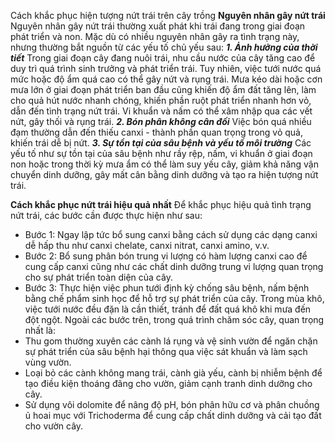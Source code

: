 Cách khắc phục hiện tượng nứt trái trên cây trồng
**Nguyên nhân gây nứt trái**
Nguyên nhân gây nứt trái thường xuất phát khi trái đang trong giai đoạn phát triển và non. Mặc dù có nhiều nguyên nhân gây ra tình trạng này, nhưng thường bắt nguồn từ các yếu tố chủ yếu sau:
***1. Ảnh hưởng của thời tiết***
Trong giai đoạn cây đang nuôi trái, nhu cầu nước của cây tăng cao để duy trì quá trình sinh trưởng và phát triển trái. Tuy nhiên, việc tưới nước quá mức hoặc độ ẩm quá cao có thể gây nứt và rụng trái. Mưa kéo dài hoặc cơn mưa lớn ở giai đoạn phát triển ban đầu cũng khiến độ ẩm đất tăng lên, làm cho quả hút nước nhanh chóng, khiến phần ruột phát triển nhanh hơn vỏ, dẫn đến tình trạng nứt trái. Vi khuẩn và nấm có thể xâm nhập qua các vết nứt, gây thối và rụng trái.
***2. Bón phân không cân đối***
Việc bón quá nhiều đạm thường dẫn đến thiếu canxi - thành phần quan trọng trong vỏ quả, khiến trái dễ bị nứt.
***3. Sự tồn tại của sâu bệnh và yếu tố môi trường***
Các yếu tố như sự tồn tại của sâu bệnh như rầy rệp, nấm, vi khuẩn ở giai đoạn non hoặc trong thời kỳ mưa ẩm có thể làm suy yếu cây, giảm khả năng vận chuyển dinh dưỡng, gây mất cân bằng dinh dưỡng và tạo ra hiện tượng nứt trái.

**Cách khắc phục nứt trái hiệu quả nhất**
Để khắc phục hiệu quả tình trạng nứt trái, các bước cần được thực hiện như sau:
* Bước 1: Ngay lập tức bổ sung canxi bằng cách sử dụng các dạng canxi dễ hấp thu như canxi chelate, canxi nitrat, canxi amino, v.v.
* Bước 2: Bổ sung phân bón trung vi lượng có hàm lượng canxi cao để cung cấp canxi cũng như các chất dinh dưỡng trung vi lượng quan trọng cho sự phát triển toàn diện của cây.
* Bước 3: Thực hiện việc phun tưới định kỳ chống sâu bệnh, nấm bệnh bằng chế phẩm sinh học để hỗ trợ sự phát triển của cây. Trong mùa khô, việc tưới nước đều đặn là cần thiết, tránh để đất quá khô khi mưa đến đột ngột.
Ngoài các bước trên, trong quá trình chăm sóc cây, quan trọng nhất là:
* Thu gom thường xuyên các cành lá rụng và vệ sinh vườn để ngăn chặn sự phát triển của sâu bệnh hại thông qua việc sát khuẩn và làm sạch vùng vườn.
* Loại bỏ các cành không mang trái, cành già yếu, cành bị nhiễm bệnh để tạo điều kiện thoáng đãng cho vườn, giảm cạnh tranh dinh dưỡng cho cây.
* Sử dụng vôi dolomite để nâng độ pH, bón phân hữu cơ và phân chuồng ủ hoai mục với Trichoderma để cung cấp chất dinh dưỡng và cải tạo đất cho vườn cây.

